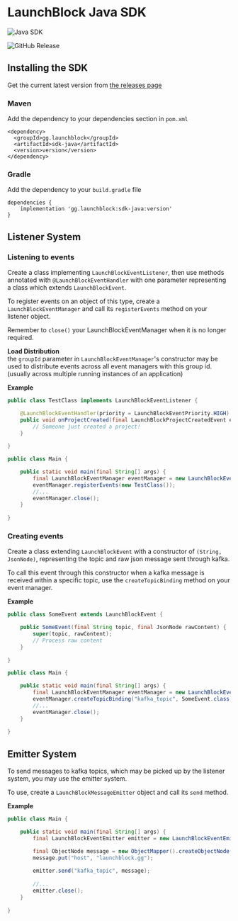 # LaunchBlock Java SDK
![Java SDK](https://github.com/user-attachments/assets/c535c4bb-6d0a-4a7d-8742-94d273dbe295)

![GitHub Release](https://img.shields.io/github/v/release/LaunchBlockMC/sdk-java)

## Installing the SDK

Get the current latest version from [the releases page](https://github.com/LaunchBlockMC/sdk-java/releases)

### Maven
Add the dependency to your dependencies section in `pom.xml`
```
<dependency>
  <groupId>gg.launchblock</groupId>
  <artifactId>sdk-java</artifactId>
  <version>version</version>
</dependency>
```

### Gradle
Add the dependency to your `build.gradle` file
```
dependencies {
    implementation 'gg.launchblock:sdk-java:version'
}
```

## Listener System
### Listening to events
Create a class implementing `LaunchBlockEventListener`,
then use methods annotated with `@LaunchBlockEventHandler`
with one parameter representing a class which extends `LaunchBlockEvent`.

To register events on an object of this type, create a `LaunchBlockEventManager` and 
call its `registerEvents` method on your listener object. 

Remember to `close()` your LaunchBlockEventManager when it is no longer required.

**Load Distribution** <br>
the `groupId` parameter in `LaunchBlockEventManager`'s constructor may be used to distribute events across all event managers with this group id. (usually across multiple running instances of an application)

**Example** 
```java
public class TestClass implements LaunchBlockEventListener {

	@LaunchBlockEventHandler(priority = LaunchBlockEventPriority.HIGH)
	public void onProjectCreated(final LaunchBlockProjectCreatedEvent e) {
		// Someone just created a project!
	}
	
}
```
```java
public class Main {

	public static void main(final String[] args) {
		final LaunchBlockEventManager eventManager = new LaunchBlockEventManager();
		eventManager.registerEvents(new TestClass());
		//...
		eventManager.close();
	}
	
}
```

### Creating events
Create a class extending `LaunchBlockEvent` with a constructor of `(String, JsonNode)`, representing the topic and raw json message sent through kafka.

To call this event through this constructor when a kafka message is received within a specific topic, use the `createTopicBinding` method on your event manager.

**Example**
```java
public class SomeEvent extends LaunchBlockEvent {

	public SomeEvent(final String topic, final JsonNode rawContent) {
		super(topic, rawContent);
		// Process raw content
	}
    
}
```
```java
public class Main {

	public static void main(final String[] args) {
		final LaunchBlockEventManager eventManager = new LaunchBlockEventManager();
		eventManager.createTopicBinding("kafka_topic", SomeEvent.class);
		//...
		eventManager.close();
	}
	
}
```

## Emitter System
To send messages to kafka topics, which may be picked up by the listener system, you may use the emitter system.

To use, create a `LaunchBlockMessageEmitter` object and call its `send` method.

**Example**
```java
public class Main {

	public static void main(final String[] args) {
		final LaunchBlockEventEmitter emitter = new LaunchBlockEventEmitter();

		final ObjectNode message = new ObjectMapper().createObjectNode();
		message.put("host", "launchblock.gg");
		
		emitter.send("kafka_topic", message);
		
		//...
		emitter.close();
	}
	
}
```